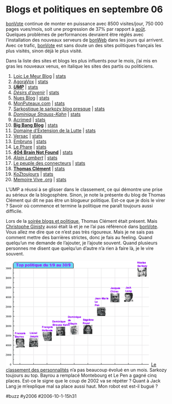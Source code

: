 # Blogs et politiques en septembre 06

[bonVote](http://www.bonvote.com) continue de monter en puissance avec 8500 visites/jour, 750 000 pages vues/mois, soit une progression de 37% par rapport à [août](../9/blogs-et-politique-en-aout-06.md). Quelques problèmes de performances devraient être réglés avec l’installation des nouveaux serveurs de [bonWeb](http://www.bonweb.com) dans les jours qui arrivent. Avec ce trafic, [bonVote](http://www.bonvote.com) est sans doute un des sites politiques français les plus visités, sinon déjà le plus visité.

Dans la liste des sites et blogs les plus influents pour le mois, j’ai mis en gras les nouveaux venus, en italique les sites des partis ou politiciens.

1. [Loic Le Meur Blog](http://www.loiclemeur.com/france) | [stats](http://www.bonvote.com/stats.php?s=44177)
2. [AgoraVox](http://www.agoravox.fr) | [stats](http://www.bonvote.com/stats.php?s=-52684)
3. [***UMP***](http://www.u-m-p.org) | [stats](http://www.bonvote.com/stats.php?s=108640)
4. [*Désirs d’avenir*](http://www.desirsdavenir.org) | [stats](http://www.bonvote.com/stats.php?s=149152)
5. [Nues Blog](http://www.nuesblog.com) | [stats](http://www.bonvote.com/stats.php?s=150944)
6. [MonPuteaux.com](http://www.monputeaux.com) | [stats](http://www.bonvote.com/stats.php?s=54456)
7. [Sarkostique le sarkozy blog presque](http://sarkostique.over-blog.com) | [stats](http://www.bonvote.com/stats.php?s=39276)
8. [*Dominique Strauss-Kahn*](http://www.blogdsk.net) | [stats](http://www.bonvote.com/stats.php?s=77433)
9. [Acrimed](http://www.acrimed.org) | [stats](http://www.bonvote.com/stats.php?s=51155)
10. [**Big Bang Blog**](http://www.bigbangblog.net) | [stats](http://www.bonvote.com/stats.php?s=152961)
11. [Domaine d’Extension de la Lutte](http://birenbaum.blog.20minutes.fr) | [stats](http://www.bonvote.com/stats.php?s=77626)
12. [Versac](http://vanb.typepad.com/versac) | [stats](http://www.bonvote.com/stats.php?s=80800)
13. [Embruns](http://embruns.net) | [stats](http://www.bonvote.com/stats.php?s=53940)
14. [Le Phare](http://gklein.blog.lemonde.fr) | [stats](http://www.bonvote.com/stats.php?s=152688)
15. [**404 Brain Not Found**](http://www.404brain.net) | [stats](http://www.bonvote.com/stats.php?s=44179)
16. [*Alain Lambert*](http://www.alain-lambert-blog.org) | [stats](http://www.bonvote.com/stats.php?s=152455)
17. [Le peuple des connecteurs](http://blog.tcrouzet.com) | [stats](http://www.bonvote.com/stats.php?s=47671)
18. [**Thomas Clément**](http://clement.blogs.com) | [stats](http://www.bonvote.com/stats.php?s=534546)
19. [KoZtoujours](http://koztoujours.free.fr) | [stats](http://www.bonvote.com/stats.php?s=108808)
20. [Memoire Vive .org](http://www.memoire-vive.org) | [stats](http://www.bonvote.com/stats.php?s=152987)

L’UMP a réussi à se glisser dans le classement, ce qui démontre une prise au sérieux de la blogosphère. Sinon, je note la présente du blog de Thomas Clément qui dit ne pas être un blogueur politique. Est-ce que je dois le virer ? Savoir où commence et termine la politique me paraît toujours aussi difficile.

Lors de la [soirée blogs et politique](../9/pourquoi-bayrou-est-il-venu.md), Thomas Clément était présent. Mais [Christophe Ginisty](http://ginisty.typepad.com) aussi était là et je ne l’ai pas référencé dans [bonVote](http://www.bonvote.com). Vous allez me dire que ce n’est pas très rigoureux. Mais je ne sais pas comment mettre des barrières strictes, donc je fais au feeling. Quand quelqu’un me demande de l’ajouter, je l’ajoute souvent. Quand plusieurs personnes me disent que quelqu’un d’autre n’a rien à faire là, je le vire souvent.

![](_i/10tophom.gif)
[Le classement des personnalités](http://www.bonvote.com/buzz.php) n’a pas beaucoup évolué en un mois. Sarkozy toujours au top. Bayrou a remplacé Montebourg et Le Pen a gagné cinq places. Est-ce le signe que le coup de 2002 va se répéter ? Quant à Jack Lang je m’explique mal sa place aussi haut. Mon robot est est-il bugué ?

#buzz #y2006 #2006-10-1-15h31
